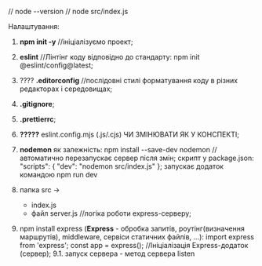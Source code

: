 // node --version
// node src/index.js

Налаштування:

1. **npm init -y** //ініціалізуємо проект;
2. **eslint** //Лінтінг коду відповідно до стандарту:
   npm init @eslint/config@latest;
3. ???? **.editorconfig** //послідовні стилі форматування коду в різних редакторах і середовищах;
4. **.gitignore**;
5. **.prettierrc**;
6. **?????** eslint.config.mjs (.js/.cjs) ЧИ ЗМІНЮВАТИ ЯК У КОНСПЕКТІ;
7. **nodemon** як залежність:
   npm install --save-dev nodemon //автоматично перезапускає сервер після змін;
   скрипт у package.json:
   "scripts": {
   "dev": "nodemon src/index.js"
   };
   запускає додаток командою npm run dev
8. папка src ->

   - index.js
   - файл server.js //логіка роботи express-серверу;

<!-- ----- -->

9. npm install express (**Express** - обробка запитів, роутінг(визначення маршрутів), middleware, сервіси статичних файлів, ...):
   import express from 'express';
   const app = express(); //Ініціалізація Express-додаток (сервер);
   9.1. запуск сервера - метод сервера listen
